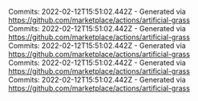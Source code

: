 Commits: 2022-02-12T15:51:02.442Z - Generated via https://github.com/marketplace/actions/artificial-grass
<br>
Commits: 2022-02-12T15:51:02.442Z - Generated via https://github.com/marketplace/actions/artificial-grass
<br>
Commits: 2022-02-12T15:51:02.442Z - Generated via https://github.com/marketplace/actions/artificial-grass
<br>
Commits: 2022-02-12T15:51:02.442Z - Generated via https://github.com/marketplace/actions/artificial-grass
<br>
Commits: 2022-02-12T15:51:02.442Z - Generated via https://github.com/marketplace/actions/artificial-grass
<br>
